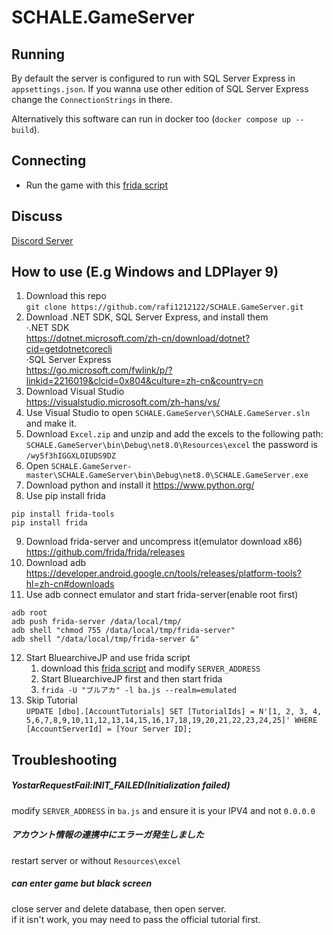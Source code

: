 # SCHALE.GameServer

## Running
By default the server is configured to run with SQL Server Express in `appsettings.json`. If you wanna use other edition of SQL Server Express change the `ConnectionStrings` in there.

Alternatively this software can run in docker too (`docker compose up --build`).

## Connecting
- Run the game with this [frida script](https://gist.githubusercontent.com/raphaeIl/c4ca030411186c9417da22d8d7864c4d/raw/00b69c5bacdf79c24972411bd80d785eed3841ce/ba.js)

## Discuss
[Discord Server](https://discord.gg/fbsRYc7bBA)

## How to use (E.g Windows and LDPlayer 9)
1. Download this repo<br>
`git clone https://github.com/rafi1212122/SCHALE.GameServer.git`
2. Download .NET SDK, SQL Server Express, and install them<br>
·.NET SDK<br>
<https://dotnet.microsoft.com/zh-cn/download/dotnet?cid=getdotnetcorecli><br>
·SQL Server Express<br>
<https://go.microsoft.com/fwlink/p/?linkid=2216019&clcid=0x804&culture=zh-cn&country=cn>
3. Download Visual Studio<br>
<https://visualstudio.microsoft.com/zh-hans/vs/>
4. Use Visual Studio to open `SCHALE.GameServer\SCHALE.GameServer.sln` and make it.
5. Download `Excel.zip` and unzip and add the excels to the following path: `SCHALE.GameServer\bin\Debug\net8.0\Resources\excel` the password is `/wy5f3hIGGXLOIUDS9DZ`
6. Open `SCHALE.GameServer-master\SCHALE.GameServer\bin\Debug\net8.0\SCHALE.GameServer.exe`
7. Download python and install it
<https://www.python.org/>
8. Use pip install frida
```
pip install frida-tools
pip install frida
```
9. Download frida-server and uncompress it(emulator download x86)
<https://github.com/frida/frida/releases>
10. Download adb
<https://developer.android.google.cn/tools/releases/platform-tools?hl=zh-cn#downloads>
11. Use adb connect emulator and start frida-server(enable root first)
```
adb root
adb push frida-server /data/local/tmp/
adb shell "chmod 755 /data/local/tmp/frida-server"
adb shell "/data/local/tmp/frida-server &"
```
12. Start BluearchiveJP and use frida script
    1. download this [frida script](https://gist.githubusercontent.com/raphaeIl/c4ca030411186c9417da22d8d7864c4d/raw/00b69c5bacdf79c24972411bd80d785eed3841ce/ba.js) and modify `SERVER_ADDRESS`
    2. Start BluearchiveJP first and then start frida
    3. `frida -U "ブルアカ" -l ba.js --realm=emulated`
13. Skip Tutorial<br>
`UPDATE [dbo].[AccountTutorials] SET [TutorialIds] = N'[1, 2, 3, 4, 5,6,7,8,9,10,11,12,13,14,15,16,17,18,19,20,21,22,23,24,25]' WHERE [AccountServerId] = [Your Server ID];`

## Troubleshooting

##### YostarRequestFail:INIT_FAILED(Initialization failed)
modify `SERVER_ADDRESS` in `ba.js` and ensure it is your IPV4 and not `0.0.0.0`

##### アカウント情報の連携中にエラーガ発生乚ま乚た
restart server or without `Resources\excel`

##### can enter game but black screen
close server and delete database, then open server.<br>
if it isn't work, you may need to pass the official tutorial first.  
